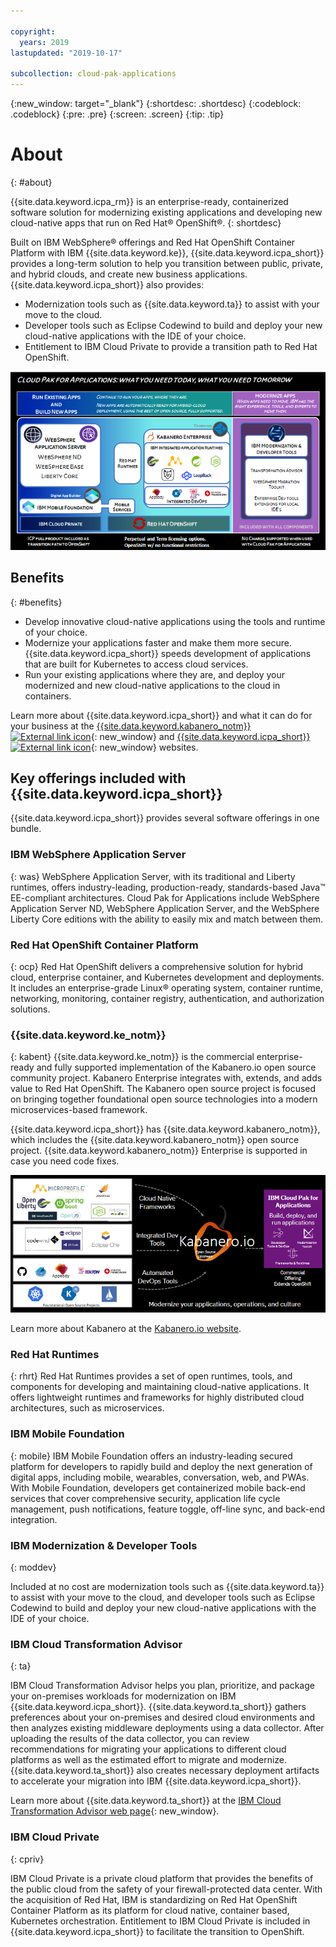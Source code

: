 ```yaml
---

copyright:
  years: 2019
lastupdated: "2019-10-17"

subcollection: cloud-pak-applications
---
```


{:new_window: target="_blank"}
{:shortdesc: .shortdesc}
{:codeblock: .codeblock}
{:pre: .pre}
{:screen: .screen}
{:tip: .tip}

# About
{: #about}

{{site.data.keyword.icpa_rm}} is an enterprise-ready, containerized software solution for modernizing existing applications and developing new cloud-native apps that run on Red Hat&reg; OpenShift&reg;.
{: shortdesc}

 Built on IBM WebSphere&reg; offerings and Red Hat OpenShift Container Platform with IBM {{site.data.keyword.ke}}, {{site.data.keyword.icpa_short}} provides a long-term solution to help you transition between public, private, and hybrid clouds, and create new business applications. {{site.data.keyword.icpa_short}} also provides:
 - Modernization tools such as {{site.data.keyword.ta}} to assist with your move to the cloud.
 - Developer tools such as Eclipse Codewind to build and deploy your new cloud-native applications with the IDE of your choice.
 - Entitlement to IBM Cloud Private to provide a transition path to Red Hat OpenShift.

 ![{{site.data.keyword.icpa}} contents](images/icpa_overview.png)

## Benefits
{: #benefits}

- Develop innovative cloud-native applications using the tools and runtime of your choice.  
- Modernize your applications faster and make them more secure. {{site.data.keyword.icpa_short}} speeds development of applications that are built for Kubernetes to access cloud services.
- Run your existing applications where they are, and deploy your modernized and new cloud-native applications to the cloud in containers.

Learn more about {{site.data.keyword.icpa_short}} and what it can do for your business at the [{{site.data.keyword.kabanero_notm}} ![External link icon](../../icons/launch-glyph.svg "External link icon")](https://kabanero.io/){: new_window} and [{{site.data.keyword.icpa_short}} ![External link icon](../../icons/launch-glyph.svg "External link icon")](https://www.ibm.com/cloud/cloud-pak-for-applications){: new_window} websites.


## Key offerings included with {{site.data.keyword.icpa_short}}

{{site.data.keyword.icpa_short}} provides several software offerings in one bundle.

### IBM WebSphere Application Server
{: was}
WebSphere Application Server, with its traditional and Liberty runtimes, offers industry-leading, production-ready, standards-based Java™ EE-compliant architectures. Cloud Pak for Applications include WebSphere Application Server ND, WebSphere Application Server, and the WebSphere Liberty Core editions with the ability to easily mix and match between them.

### Red Hat OpenShift Container Platform
{: ocp}
Red Hat OpenShift delivers a comprehensive solution for hybrid cloud, enterprise container, and Kubernetes development and deployments. It includes an enterprise-grade Linux® operating system, container runtime, networking, monitoring, container registry, authentication, and authorization solutions.

### {{site.data.keyword.ke_notm}}
{: kabent}
{{site.data.keyword.ke_notm}} is the commercial enterprise-ready and fully supported implementation of the Kabanero.io open source community project. Kabanero Enterprise integrates with, extends, and adds value to Red Hat OpenShift.  The Kabanero open source project is focused on bringing together foundational open source technologies into a modern microservices-based framework.

{{site.data.keyword.icpa_short}} has {{site.data.keyword.kabanero_notm}}, which includes the {{site.data.keyword.kabanero_notm}} open source project. {{site.data.keyword.kabanero_notm}} Enterprise is supported in case you need code fixes.

![`Kabanero.io` open source content is provided in {{site.data.keyword.icpa}}.](images/kabanero.png)

Learn more about Kabanero at the [Kabanero.io website](https://kabanero.io).

### Red Hat Runtimes
{: rhrt}
Red Hat Runtimes provides a set of open runtimes, tools, and components for developing and maintaining cloud-native applications. It offers lightweight runtimes and frameworks for highly distributed cloud architectures, such as microservices.

### IBM Mobile Foundation
{: mobile}
IBM Mobile Foundation offers an industry-leading secured platform for developers to rapidly build and deploy the next generation of digital apps, including mobile, wearables, conversation, web, and PWAs. With Mobile Foundation, developers get containerized mobile back-end services that cover comprehensive security, application life cycle management, push notifications, feature toggle, off-line sync, and back-end integration.

### IBM Modernization & Developer Tools
{: moddev}

Included at no cost are modernization tools such as {{site.data.keyword.ta}} to assist with your move to the cloud, and developer tools such as Eclipse Codewind to build and deploy your new cloud-native applications with the IDE of your choice.

### IBM Cloud Transformation Advisor
{: ta}

IBM Cloud Transformation Advisor helps you plan, prioritize, and package your on-premises workloads for modernization on IBM {{site.data.keyword.icpa_short}}. {{site.data.keyword.ta_short}} gathers preferences about your on-premises and desired cloud environments and then analyzes existing middleware deployments using a data collector. After uploading the results of the data collector, you can review recommendations for migrating your applications to different cloud platforms as well as the estimated effort to migrate and modernize. {{site.data.keyword.ta_short}} also creates necessary deployment artifacts to accelerate your migration into IBM {{site.data.keyword.icpa_short}}.

Learn more about {{site.data.keyword.ta_short}} at the [IBM Cloud Transformation Advisor web page](https://www.ibm.com/garage/method/practices/learn/ibm-transformation-advisor){: new_window}.

### IBM Cloud Private
{: cpriv}

IBM Cloud Private is a private cloud platform that provides the benefits of the public cloud from the safety of your firewall-protected data center. With the acquisition of Red Hat, IBM is standardizing on Red Hat OpenShift Container Platform as its platform for cloud native, container based, Kubernetes orchestration. Entitlement to IBM Cloud Private is included in {{site.data.keyword.icpa_short}} to facilitate the transition to OpenShift.
